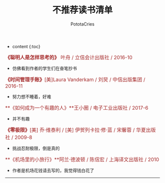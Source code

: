 ﻿---
layout: post
title:  "不推荐读书清单"
categories: Reading
tags: 不推荐
author: PototaCries
---

* content
{:toc}



<font color=#A52A2A size=3 >**《聪明人是怎样思考的》** 叶舟 / 立信会计出版社 / 2016-10</font>

- 仿佛看到作者的学生们在奋笔抄书

<font color=#A52A2A size=3 >**《时间管理手账》**[美]Laura Vanderkam / 刘炅 / 中信出版集团 / 2016-11</font>

- 努力想不睡着，好难

<font color=#A52A2A size=3 >**《如何成为一个有趣的人》**王小圈 / 电子工业出版社 / 2017-6 </font>

- 并不有趣

<font color=#A52A2A size=3 >**《零极限》**[美] 乔·维泰利 / [美] 伊贺列卡拉·修·蓝 / 宋馨蓉 / 华夏出版社 / 2009-8 </font>

- 挑战忍耐极限，倒是真的

<font color=#A52A2A size=3 >**《机场里的小旅行》**阿兰·德波顿 / 陈信宏 / 上海译文出版社 / 2010 </font>

- 作者是机场花钱请去写的，我觉得钱白花了


------------
